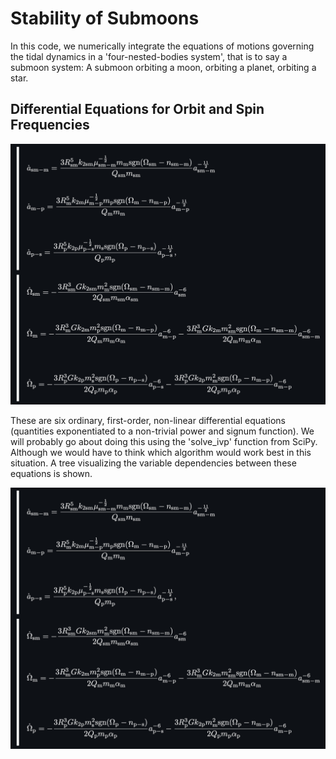 
# Stability of Submoons

In this code, we numerically integrate the equations of motions governing the tidal dynamics in a 'four-nested-bodies system', that is to say a submoon system: A submoon orbiting a moon, orbiting a planet, orbiting a star. 


## Differential Equations for Orbit and Spin Frequencies

![App Screenshot](https://raw.githubusercontent.com/iason-saganas/stability-of-submoons/master/media/Screenshot%20of%20DFE.png)

These are six ordinary, first-order, non-linear differential equations (quantities exponentiated to a non-trivial power and signum function).
We will probably go about doing this using the 'solve_ivp' function from SciPy. Although we would have to think which
algorithm would work best in this situation. A tree visualizing the variable dependencies between these equations is shown.

![App Screenshot](https://raw.githubusercontent.com/iason-saganas/stability-of-submoons/master/media/Screenshot%20of%20DFE.png)